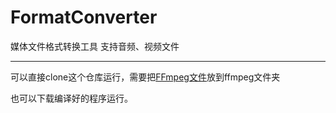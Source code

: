 # FormatConverter

媒体文件格式转换工具
支持音频、视频文件

---
可以直接clone这个仓库运行，需要把[FFmpeg文件](https://github.com/urkbio/FormatConverter/releases/download/FFmpeg/ffmpeg.exe)放到ffmpeg文件夹


也可以下载编译好的程序运行。
